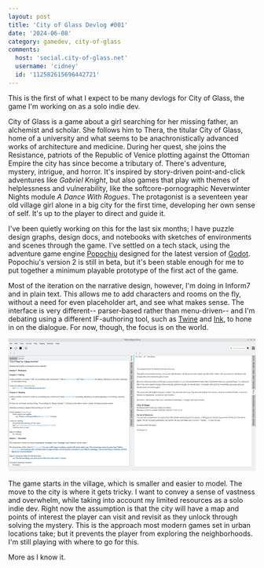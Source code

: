 ```yaml
---
layout: post
title: 'City of Glass Devlog #001'
date: '2024-06-08'
category: gamedev, city-of-glass
comments:
  host: 'social.city-of-glass.net'
  username: 'cidney'
  id: '112582615696442721'
---
```


This is the first of what I expect to be many devlogs for City of
Glass, the game I'm working on as a solo indie dev.

City of Glass is a game about a girl searching for her missing father,
an alchemist and scholar. She follows him to Thera, the titular City
of Glass, home of a university and what seems to be anachronistically
advanced works of architecture and medicine. During her quest, she
joins the Resistance, patriots of the Republic of Venice plotting
against the Ottoman Empire the city has since become a tributary
of. There's adventure, mystery, intrigue, and horror. It's inspired by
story-driven point-and-click adventures like _Gabriel Knight_, but
also games that play with themes of helplessness and vulnerability,
like the softcore-pornographic Neverwinter Nights module _A Dance With
Rogues_. The protagonist is a seventeen year old village girl alone in
a big city for the first time, developing her own sense of self. It's
up to the player to direct and guide it.

I've been quietly working on this for the last six months; I have
puzzle design graphs, design docs, and notebooks with sketches of
environments and scenes through the game. I've settled on a tech
stack, using the adventure game engine
[Popochiu](https://carenalga.itch.io/popochiu) designed for the latest
version of [Godot](https://godotengine.org/). Popochiu's version 2 is
still in beta, but it's been stable enough for me to put together a
minimum playable prototype of the first act of the game.

Most of the iteration on the narrative design, however, I'm doing in
Inform7 and in plain text. This allows me to add characters and rooms
on the fly, without a need for even placeholder art, and see what
makes sense. The interface is very different-- parser-based rather
than menu-driven-- and I'm debating using a different IF-authoring
tool, such as [Twine](https://twinery.org/) and
[Ink](https://www.inklestudios.com/ink/), to hone in on the
dialogue. For now, though, the focus is on the world.

![Screenshot of source and game text in Inform](/assets/images/posts/city-of-glass-devlog-001.png)

The game starts in the village, which is smaller and easier to
model. The move to the city is where it gets tricky. I want to convey
a sense of vastness and overwhelm, while taking into account my
limited resources as a solo indie dev. Right now the assumption is
that the city will have a map and points of interest the player can
visit and revisit as they unlock through solving the mystery. This is
the approach most modern games set in urban locations take; but it
prevents the player from exploring the neighborhoods. I'm still
playing with where to go for this.

More as I know it.

